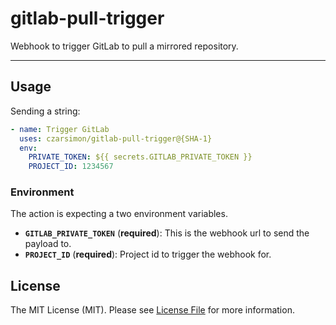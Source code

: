 # gitlab-pull-trigger
Webhook to trigger GitLab to pull a mirrored repository.

<hr/>

## Usage

Sending a string:

```yml
- name: Trigger GitLab
  uses: czarsimon/gitlab-pull-trigger@{SHA-1}
  env:
    PRIVATE_TOKEN: ${{ secrets.GITLAB_PRIVATE_TOKEN }}
    PROJECT_ID: 1234567
```

### Environment

The action is expecting a two environment variables.

* **`GITLAB_PRIVATE_TOKEN`** (**required**): This is the webhook url to send the payload to.
* **`PROJECT_ID`** (**required**): Project id to trigger the webhook for.

## License

The MIT License (MIT). Please see [License File](LICENSE) for more information.
